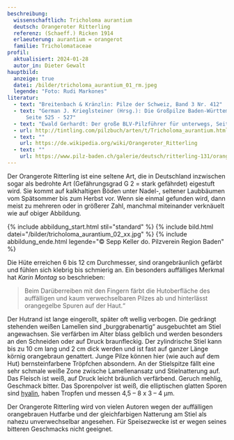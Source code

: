 ```yaml
---
beschreibung:
  wissenschaftlich: Tricholoma aurantium
  deutsch: Orangeroter Ritterling
  referenz: (Schaeff.) Ricken 1914
  erlaeuterung: aurantium = orangerot
  familie: Tricholomataceae
profil:
  aktualisiert: 2024-01-28
  autor_in: Dieter Gewalt
hauptbild:
  anzeige: true
  datei: /bilder/tricholoma_aurantium_01_rm.jpeg
  legende: "Foto: Rudi Markones"
literatur:
  - text: "Breitenbach & Kränzlin: Pilze der Schweiz, Band 3 Nr. 412"
  - text: "German J. Krieglsteiner (Hrsg.): Die Großpilze Baden-Württembergs, Band 3
      Seite 525 - 527"
  - text: "Ewald Gerhardt: Der große BLV-Pilzführer für unterwegs, Seite 84"
  - url: http://tintling.com/pilzbuch/arten/t/Tricholoma_aurantium.html
  - text: ""
    url: https://de.wikipedia.org/wiki/Orangeroter_Ritterling
  - text: ""
    url: https://www.pilz-baden.ch/galerie/deutsch/ritterling-131/orangeroter_ritterling-367
---
```

Der Orangerote Ritterling ist eine seltene Art, die in Deutschland inzwischen sogar als bedrohte Art (Gefährungsgrad G 2 = stark gefährdet) eigestuft wird. Sie kommt auf kalkhaltigen Böden unter Nadel-, seltener Laubbäumen vom Spätsommer bis zum Herbst vor. Wenn sie einmal gefunden wird, dann meist zu mehreren oder in größerer Zahl, manchmal miteinander verknäuelt wie auf obiger Abbildung.

{% include abbildung_start.html stil="standard" %}
{% include bild.html datei="/bilder/tricholoma_aurantium_02_xx.jpg" %}
{% include abbildung_ende.html legende="© Sepp Keller do. Pilzverein Region Baden" %}

Die Hüte erreichen 6 bis 12 cm Durchmesser, sind orangebräunlich gefärbt und fühlen sich klebrig bis schmierig an. Ein besonders auffälliges Merkmal hat *Karin Montag* so beschrieben: 

> Beim Darüberreiben mit den Fingern färbt die Hutoberfläche des auffälligen und kaum verwechselbaren Pilzes ab und hinterlässt orangegelbe Spuren auf der Haut.“  

Der Hutrand ist lange eingerollt, später oft wellig verbogen. Die gedrängt stehenden weißen Lamellen sind „burggrabenartig“ ausgebuchtet am Stiel angewachsen. Sie verfärben im Alter blass gelblich und werden besonders an den Schneiden oder auf Druck braunfleckig. Der zylindrische Stiel kann bis zu 10 cm lang und 2 cm dick werden und ist fast auf ganzer Länge körnig orangebraun genattert. Junge Pilze können hier (wie auch auf dem Hut) bernsteinfarbene Tröpfchen absondern. An der Stielspitze fällt eine sehr schmale weiße Zone zwische Lamellenansatz und Stielnatterung auf. Das Fleisch ist weiß, auf Druck leicht bräunlich verfärbend. Geruch mehlig, Geschmack bitter. Das Sporenpolver ist weiß, die elliptischen glatten Sporen sind [hyalin](hyalin "Glossar"), haben Tropfen und messen 4,5 – 8 x 3 – 4 µm.

Der Orangerote Ritterling wird von vielen Autoren wegen der auffälligen orangebrauen Hutfarbe und der gleichfarbigen Natterung am Stiel als nahezu unverwechselbar angesehen. Für Speisezwecke ist er wegen seines bitteren Geschmacks nicht geeignet.